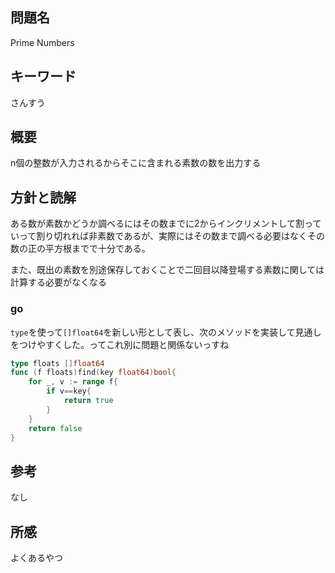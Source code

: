 ## 問題名
Prime Numbers
## キーワード
さんすう

## 概要
n個の整数が入力されるからそこに含まれる素数の数を出力する

## 方針と読解
ある数が素数かどうか調べるにはその数までに2からインクリメントして割っていって割り切れれば非素数であるが、実際にはその数まで調べる必要はなくその数の正の平方根までで十分である。

また、既出の素数を別途保存しておくことで二回目以降登場する素数に関しては計算する必要がなくなる

### go
`type`を使って`[]float64`を新しい形として表し、次のメソッドを実装して見通しをつけやすくした。ってこれ別に問題と関係ないっすね
```go
type floats []float64
func (f floats)find(key float64)bool{
	for _, v := range f{
		if v==key{
			return true
		}
	}
	return false
}
```

## 参考
なし

## 所感
よくあるやつ